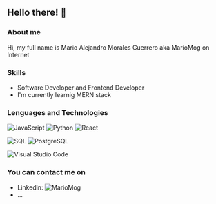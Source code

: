 ## Hello there! 👋

### About me
Hi, my full name is Mario Alejandro Morales Guerrero aka MarioMog on Internet

### Skills

- Software Developer and Frontend Developer
- I'm currently learnig MERN stack

### Lenguages and Technologies
![JavaScript](https://img.shields.io/badge/-JavaScript-05122A?&logo=JavaScript)
![Python](https://img.shields.io/badge/-Python-05122A?&logo=Python)
![React](https://img.shields.io/badge/-React-05122A?&logo=React)

![SQL](https://img.shields.io/badge/-SQL-05122A?&logo=MySQL)
![PostgreSQL](https://img.shields.io/badge/-PostgreSQL-05122A?style=flat&logo=PostgreSQL)

![Visual Studio Code](https://img.shields.io/badge/-VS%20Code-05122A?style=flat&logo=visual-studio-code&logoColor=007ACC)

### You can contact me on
* Linkedin: ![MarioMog](https://www.linkedin.com/in/mario-alejandro-morales-guerrero-024459156/)
* ...




<!--
**MarioMog/MarioMog** is a ✨ _special_ ✨ repository because its `README.md` (this file) appears on your GitHub profile.

Here are some ideas to get you started:

- 🔭 I’m currently working on ...
- 🌱 I’m currently learning ...
- 👯 I’m looking to collaborate on ...
- 🤔 I’m looking for help with ...
- 💬 Ask me about ...
- 📫 How to reach me: ...
- 😄 Pronouns: ...
- ⚡ Fun fact: ...


![Git](https://img.shields.io/badge/-Git-05122A?style=flat&logo=git)
![TypeScript](https://img.shields.io/badge/-TypeScript-05122A?&logo=TypeScript)
![Node.js](https://img.shields.io/badge/-Node.js-05122A?&logo=node.js)
![MongoDB](https://img.shields.io/badge/-MongoDB-05122A?style=flat&logo=MongoDB)

![Docker](https://img.shields.io/badge/-Docker-05122A?&logo=Docker)
![Linux](https://img.shields.io/badge/-Linux-05122A?&logo=Linux)
-->
